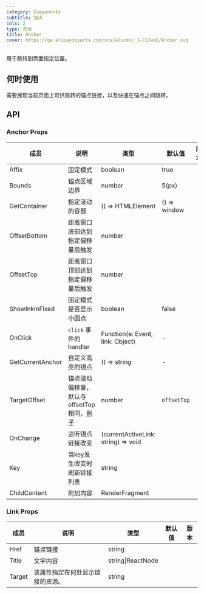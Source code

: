 ```yaml
---
category: Components
subtitle: 锚点
cols: 2
type: 其他
title: Anchor
cover: https://gw.alipayobjects.com/zos/alicdn/_1-C1JwsC/Anchor.svg
---
```


用于跳转到页面指定位置。

## 何时使用

需要展现当前页面上可供跳转的锚点链接，以及快速在锚点之间跳转。

## API

### Anchor Props

| 成员 | 说明 | 类型 | 默认值 | 版本 |
| --- | --- | --- | --- | --- |
| Affix | 固定模式 | boolean | true |  |
| Bounds | 锚点区域边界 | number | 5(px) |  |
| GetContainer | 指定滚动的容器 | () => HTMLElement | () => window |  |
| OffsetBottom | 距离窗口底部达到指定偏移量后触发 | number |  |  |
| OffsetTop | 距离窗口顶部达到指定偏移量后触发 | number |  |  |
| ShowInkInFixed | 固定模式是否显示小圆点 | boolean | false |  |
| OnClick | `click` 事件的 handler | Function(e: Event, link: Object) | - |  |
| GetCurrentAnchor | 自定义高亮的锚点 | () => string | - |  |
| TargetOffset | 锚点滚动偏移量，默认与 offsetTop 相同，[例子](#components-anchor-demo-targetOffset) | number | `offsetTop` |  |
| OnChange | 监听锚点链接改变 | (currentActiveLink: string) => void |  |  |
| Key | 当key发生改变时刷新链接列表 | string |  |  |
| ChildContent | 附加内容 | RenderFragment |  |  |

### Link Props

| 成员   | 说明                             | 类型              | 默认值 | 版本 |
| ------ | -------------------------------- | ----------------- | ------ | ---- |
| Href   | 锚点链接                         | string            |        |      |
| Title  | 文字内容                         | string\|ReactNode |        |      |
| Target | 该属性指定在何处显示链接的资源。 | string            |        |      |
